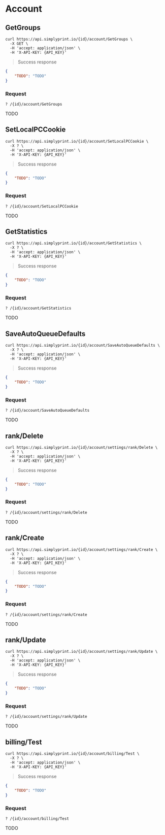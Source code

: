 # Account

## GetGroups

```shell
curl https://api.simplyprint.io/{id}/account/GetGroups \
  -X GET \
  -H 'accept: application/json' \
  -H 'X-API-KEY: {API_KEY}'
```

> Success response

```json
{
    "TODO": "TODO"
}
```

### Request

`? /{id}/account/GetGroups`

TODO

## SetLocalPCCookie

```shell
curl https://api.simplyprint.io/{id}/account/SetLocalPCCookie \
  -X ? \
  -H 'accept: application/json' \
  -H 'X-API-KEY: {API_KEY}'
```

> Success response

```json
{
    "TODO": "TODO"
}
```

### Request

`? /{id}/account/SetLocalPCCookie`

TODO

## GetStatistics

```shell
curl https://api.simplyprint.io/{id}/account/GetStatistics \
  -X ? \
  -H 'accept: application/json' \
  -H 'X-API-KEY: {API_KEY}'
```

> Success response

```json
{
    "TODO": "TODO"
}
```

### Request

`? /{id}/account/GetStatistics`

TODO

## SaveAutoQueueDefaults

```shell
curl https://api.simplyprint.io/{id}/account/SaveAutoQueueDefaults \
  -X ? \
  -H 'accept: application/json' \
  -H 'X-API-KEY: {API_KEY}'
```

> Success response

```json
{
    "TODO": "TODO"
}
```

### Request

`? /{id}/account/SaveAutoQueueDefaults`

TODO

## rank/Delete

```shell
curl https://api.simplyprint.io/{id}/account/settings/rank/Delete \
  -X ? \
  -H 'accept: application/json' \
  -H 'X-API-KEY: {API_KEY}'
```

> Success response

```json
{
    "TODO": "TODO"
}
```

### Request

`? /{id}/account/settings/rank/Delete`

TODO

## rank/Create

```shell
curl https://api.simplyprint.io/{id}/account/settings/rank/Create \
  -X ? \
  -H 'accept: application/json' \
  -H 'X-API-KEY: {API_KEY}'
```

> Success response

```json
{
    "TODO": "TODO"
}
```

### Request

`? /{id}/account/settings/rank/Create`

TODO

## rank/Update

```shell
curl https://api.simplyprint.io/{id}/account/settings/rank/Update \
  -X ? \
  -H 'accept: application/json' \
  -H 'X-API-KEY: {API_KEY}'
```

> Success response

```json
{
    "TODO": "TODO"
}
```

### Request

`? /{id}/account/settings/rank/Update`

TODO

## billing/Test

```shell
curl https://api.simplyprint.io/{id}/account/billing/Test \
  -X ? \
  -H 'accept: application/json' \
  -H 'X-API-KEY: {API_KEY}'
```

> Success response

```json
{
    "TODO": "TODO"
}
```

### Request

`? /{id}/account/billing/Test`

TODO
